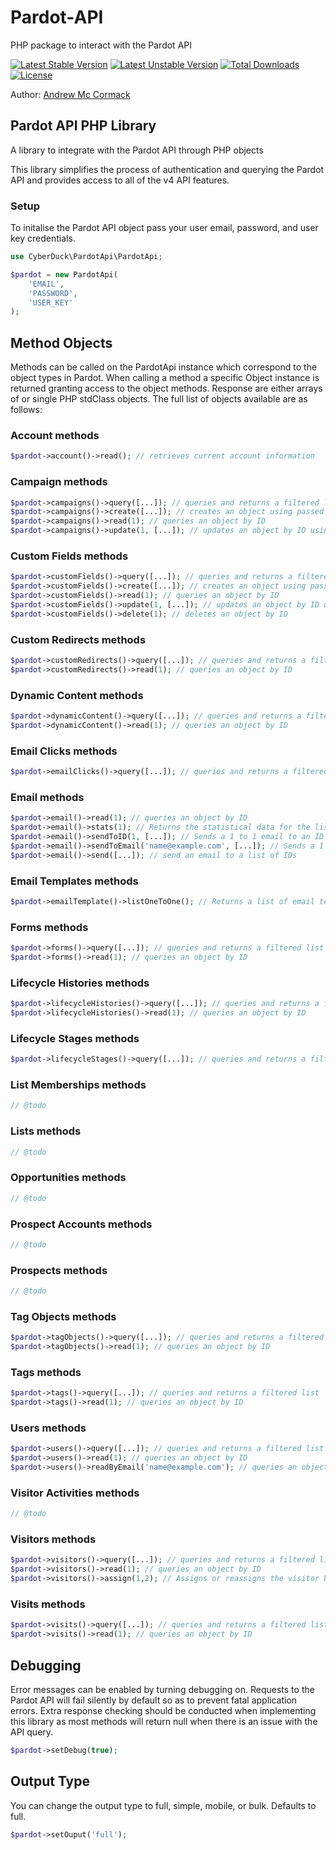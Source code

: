 # Pardot-API
PHP package to interact with the Pardot API

[![Latest Stable Version](https://poser.pugx.org/cyber-duck/pardot-api/v/stable)](https://packagist.org/packages/cyber-duck/pardot-api)
[![Latest Unstable Version](https://poser.pugx.org/cyber-duck/pardot-api/v/unstable)](https://packagist.org/packages/cyber-duck/pardot-api)
[![Total Downloads](https://poser.pugx.org/cyber-duck/pardot-api/downloads)](https://packagist.org/packages/cyber-duck/pardot-api)
[![License](https://poser.pugx.org/cyber-duck/pardot-api/license)](https://packagist.org/packages/cyber-duck/pardot-api)

Author: [Andrew Mc Cormack](https://github.com/Andrew-Mc-Cormack)

## Pardot API PHP Library

A library to integrate with the Pardot API through PHP objects

This library simplifies the process of authentication and querying the Pardot API and provides access to all of the v4 API features.

### Setup

To initalise the Pardot API object pass your user email, password, and user key credentials.

```php
use CyberDuck\PardotApi\PardotApi;

$pardot = new PardotApi(
    'EMAIL',
    'PASSWORD',
    'USER_KEY'
);
```

## Method Objects

Methods can be called on the PardotApi instance which correspond to the object types in Pardot. 
When calling a method a specific Object instance is returned granting access to the object methods.
Response are either arrays of or single PHP stdClass objects.
The full list of objects available are as follows:

### Account methods

```php
$pardot->account()->read(); // retrieves current account information
```

### Campaign methods

```php
$pardot->campaigns()->query([...]); // queries and returns a filtered list
$pardot->campaigns()->create([...]); // creates an object using passed array data
$pardot->campaigns()->read(1); // queries an object by ID
$pardot->campaigns()->update(1, [...]); // updates an object by ID using passed array data 
```

### Custom Fields methods

```php
$pardot->customFields()->query([...]); // queries and returns a filtered list
$pardot->customFields()->create([...]); // creates an object using passed array data
$pardot->customFields()->read(1); // queries an object by ID
$pardot->customFields()->update(1, [...]); // updates an object by ID using passed array data 
$pardot->customFields()->delete(1); // deletes an object by ID
```

### Custom Redirects methods

```php
$pardot->customRedirects()->query([...]); // queries and returns a filtered list
$pardot->customRedirects()->read(1); // queries an object by ID
```

### Dynamic Content methods

```php
$pardot->dynamicContent()->query([...]); // queries and returns a filtered list
$pardot->dynamicContent()->read(1); // queries an object by ID
```

### Email Clicks methods

```php
$pardot->emailClicks()->query([...]); // queries and returns a filtered list
```

### Email methods

```php
$pardot->email()->read(1); // queries an object by ID
$pardot->email()->stats(1); // Returns the statistical data for the list email 
$pardot->email()->sendToID(1, [...]); // Sends a 1 to 1 email to an ID using an array of email config / data
$pardot->email()->sendToEmail('name@example.com', [...]); // Sends a 1 to 1 email to a email address an array of email config / data
$pardot->email()->send([...]); // send an email to a list of IDs
```

### Email Templates methods

```php
$pardot->emailTemplate()->listOneToOne(); // Returns a list of email templates used in 1 to 1 emails
```

### Forms methods

```php
$pardot->forms()->query([...]); // queries and returns a filtered list
$pardot->forms()->read(1); // queries an object by ID
```

### Lifecycle Histories methods

```php
$pardot->lifecycleHistories()->query([...]); // queries and returns a filtered list
$pardot->lifecycleHistories()->read(1); // queries an object by ID
```

### Lifecycle Stages methods

```php
$pardot->lifecycleStages()->query([...]); // queries and returns a filtered list
```

### List Memberships methods

```php
// @todo
```

### Lists methods

```php
// @todo
```

### Opportunities methods

```php
// @todo
```

### Prospect Accounts methods

```php
// @todo
```

### Prospects methods

```php
// @todo
```

### Tag Objects methods

```php
$pardot->tagObjects()->query([...]); // queries and returns a filtered list
$pardot->tagObjects()->read(1); // queries an object by ID
```

### Tags methods

```php
$pardot->tags()->query([...]); // queries and returns a filtered list
$pardot->tags()->read(1); // queries an object by ID
```

### Users methods

```php
$pardot->users()->query([...]); // queries and returns a filtered list
$pardot->users()->read(1); // queries an object by ID
$pardot->users()->readByEmail('name@example.com'); // queries an object by email
```

### Visitor Activities methods

```php
// @todo
```

### Visitors methods

```php
$pardot->visitors()->query([...]); // queries and returns a filtered list
$pardot->visitors()->read(1); // queries an object by ID
$pardot->visitors()->assign(1,2); // Assigns or reassigns the visitor by ID to a prospect ID.
```

### Visits methods

```php
$pardot->visits()->query([...]); // queries and returns a filtered list
$pardot->visits()->read(1); // queries an object by ID
```

## Debugging

Error messages can be enabled by turning debugging on. Requests to the Pardot API will fail silently by default so as to prevent
fatal application errors. Extra response checking should be conducted when implementing this library as most methods will return
null when there is an issue with the API query.

```php
$pardot->setDebug(true);
```

## Output Type

You can change the output type to full, simple, mobile, or bulk. Defaults to full.

```php
$pardot->setOuput('full');
```

